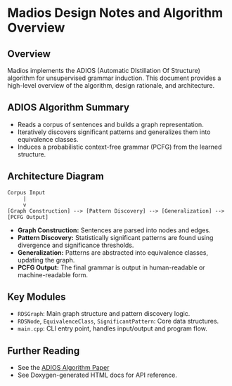 # Madios Design Notes and Algorithm Overview

## Overview
Madios implements the ADIOS (Automatic DIstillation Of Structure) algorithm for unsupervised grammar induction. This document provides a high-level overview of the algorithm, design rationale, and architecture.

## ADIOS Algorithm Summary
- Reads a corpus of sentences and builds a graph representation.
- Iteratively discovers significant patterns and generalizes them into equivalence classes.
- Induces a probabilistic context-free grammar (PCFG) from the learned structure.

## Architecture Diagram

```
Corpus Input
     |
     v
[Graph Construction] --> [Pattern Discovery] --> [Generalization] --> [PCFG Output]
```

- **Graph Construction:** Sentences are parsed into nodes and edges.
- **Pattern Discovery:** Statistically significant patterns are found using divergence and significance thresholds.
- **Generalization:** Patterns are abstracted into equivalence classes, updating the graph.
- **PCFG Output:** The final grammar is output in human-readable or machine-readable form.

## Key Modules
- `RDSGraph`: Main graph structure and pattern discovery logic.
- `RDSNode`, `EquivalenceClass`, `SignificantPattern`: Core data structures.
- `main.cpp`: CLI entry point, handles input/output and program flow.

## Further Reading
- See the [ADIOS Algorithm Paper](https://www.cs.bgu.ac.il/~elhadad/nlp09/ADIOS.pdf)
- See Doxygen-generated HTML docs for API reference.
